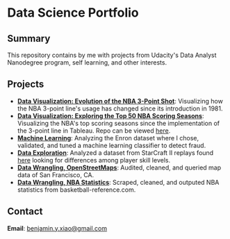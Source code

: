 # Data Science Portfolio

## Summary
This repository contains by me with projects from Udacity's Data Analyst Nanodegree program, self learning, and other interests. 

## Projects
* **[Data Visualization: Evolution of the NBA 3-Point Shot](https://github.com/SpecCRA/nba_3_point_evolution)**: Visualizing how the NBA 3-point line's usage has changed since its introduction in 1981. 
* **[Data Visualization: Exploring the Top 50 NBA Scoring Seasons](https://public.tableau.com/profile/ben.xiao#!/vizhome/top_50_nba_scorers_revised/Story1)**: Visualizing the NBA's top scoring seasons since the implementation of the 3-point line in Tableau. Repo can be viewed [here](https://github.com/SpecCRA/data_science_portfolio/tree/master/data_vis_tableau_project-master).
* **[Machine Learning](https://github.com/SpecCRA/data_science_portfolio/tree/master/enron_dataset_ml_project-master)**: Analyzing the Enron dataset where I chose, validated, and tuned a machine learning classifier to detect fraud.
* **[Data Exploration](https://github.com/SpecCRA/dand_project04_r_exploration/blob/master/projecttemplate.rmd)**: Analyzed a dataset from StarCraft II replays found [here](https://www.kaggle.com/sfu-summit/starcraft-ii-replay-analysis) looking for differences among player skill levels.
* **[Data Wrangling, OpenStreetMaps](https://github.com/SpecCRA/data_science_portfolio/tree/master/dand_project03_data_cleaning-master)**: Audited, cleaned, and queried map data of San Francisco, CA. 
* **[Data Wrangling, NBA Statistics](https://github.com/SpecCRA/nba_data_scrapers)**: Scraped, cleaned, and outputed NBA statistics from basketball-reference.com. 

## Contact
**Email**: benjamin.y.xiao@gmail.com
